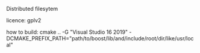 Distributed filesytem

licence: gplv2


how to build:
cmake .. -G "Visual Studio 16 2019" -DCMAKE_PREFIX_PATH="path/to/boost/lib/and/include/root/dir/like/usr/local"